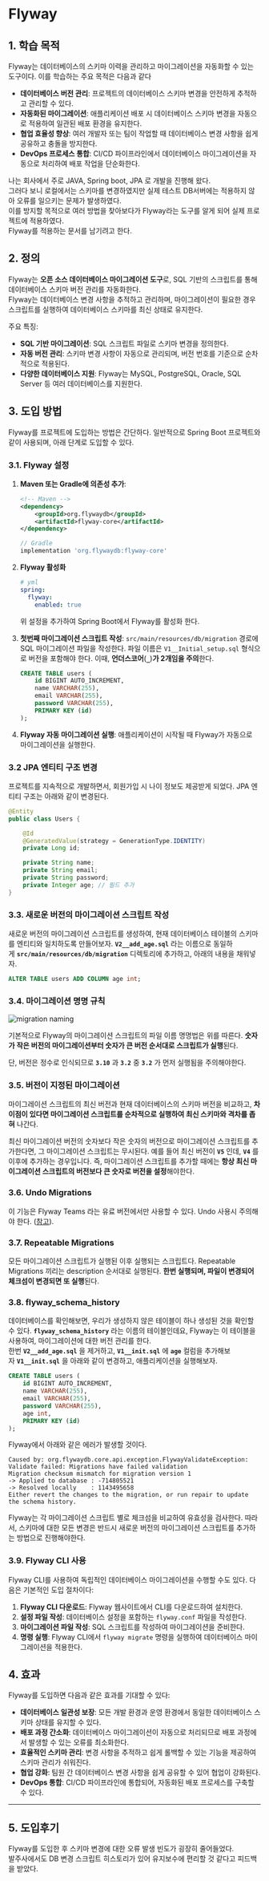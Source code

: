 # Flyway

## 1. 학습 목적
Flyway는 데이터베이스의 스키마 이력을 관리하고 마이그레이션을 자동화할 수 있는 도구이다. 이를 학습하는 주요 목적은 다음과 같다

- **데이터베이스 버전 관리**: 프로젝트의 데이터베이스 스키마 변경을 안전하게 추적하고 관리할 수 있다.
- **자동화된 마이그레이션**: 애플리케이션 배포 시 데이터베이스 스키마 변경을 자동으로 적용하여 일관된 배포 환경을 유지한다.
- **협업 효율성 향상**: 여러 개발자 또는 팀이 작업할 때 데이터베이스 변경 사항을 쉽게 공유하고 충돌을 방지한다.
- **DevOps 프로세스 통합**: CI/CD 파이프라인에서 데이터베이스 마이그레이션을 자동으로 처리하여 배포 작업을 단순화한다.

나는 회사에서 주로 JAVA, Spring boot, JPA 로 개발을 진행해 왔다. <br>
그러다 보니 로컬에서는 스키마를 변경하였지만 실제 테스트 DB서버에는 적용하지 않아 오류를 일으키는 문제가 발생하였다. <br>
이를 방지할 목적으로 여러 방법을 찾아보다가 Flyway라는 도구를 알게 되어 실제 프로젝트에 적용하였다. <br>
Flyway를 적용하는 문서를 남기려고 한다.

## 2. 정의
Flyway는 **오픈 소스 데이터베이스 마이그레이션 도구**로, SQL 기반의 스크립트를 통해 데이터베이스 스키마 버전 관리를 자동화한다. <br>
Flyway는 데이터베이스 변경 사항을 추적하고 관리하며, 마이그레이션이 필요한 경우 스크립트를 실행하여 데이터베이스 스키마를 최신 상태로 유지한다.

주요 특징:
- **SQL 기반 마이그레이션**: SQL 스크립트 파일로 스키마 변경을 정의한다.
- **자동 버전 관리**: 스키마 변경 사항이 자동으로 관리되며, 버전 번호를 기준으로 순차적으로 적용된다.
- **다양한 데이터베이스 지원**: Flyway는 MySQL, PostgreSQL, Oracle, SQL Server 등 여러 데이터베이스를 지원한다.

## 3. 도입 방법
Flyway를 프로젝트에 도입하는 방법은 간단하다. 일반적으로 Spring Boot 프로젝트와 같이 사용되며, 아래 단계로 도입할 수 있다.

### 3.1. Flyway 설정
1. **Maven 또는 Gradle에 의존성 추가**:
   ```xml
   <!-- Maven -->
   <dependency>
       <groupId>org.flywaydb</groupId>
       <artifactId>flyway-core</artifactId>
   </dependency>
   ```
   ```groovy
   // Gradle
   implementation 'org.flywaydb:flyway-core'
   ```
2. **Flyway 활성화**
    ```yml
   # yml
   spring:
      flyway:
        enabled: true
   ```
   위 설정을 추가하여 Spring Boot에서 Flyway를 활성화 한다.

3. **첫번째 마이그레이션 스크립트 작성**:
   `src/main/resources/db/migration` 경로에 SQL 마이그레이션 파일을 작성한다. 파일 이름은 `V1__Initial_setup.sql` 형식으로 버전을 포함해야 한다. 이때, **언더스코어**(**`_`**)**가 2개임을 주의**한다.

    ```sql
    CREATE TABLE users (
        id BIGINT AUTO_INCREMENT,
        name VARCHAR(255),
        email VARCHAR(255),
        password VARCHAR(255),
        PRIMARY KEY (id)
    );
    ```
4. **Flyway 자동 마이그레이션 실행**:
   애플리케이션이 시작될 때 Flyway가 자동으로 마이그레이션을 실행한다.

### 3.2   **JPA 엔티티 구조 변경**
프로젝트를 지속적으로 개발하면서, 회원가입 시 나이 정보도 제공받게 되었다. JPA 엔티티 구조는 아래와 같이 변경된다.

   ```java
   @Entity
   public class Users {
   
       @Id
       @GeneratedValue(strategy = GenerationType.IDENTITY)
       private Long id;
   
       private String name;
       private String email;
       private String password;
       private Integer age; // 필드 추가
   }
   ```

### 3.3. **새로운 버전의 마이그레이션 스크립트 작성**

새로운 버전의 마이그레이션 스크립트를 생성하여, 현재 데이터베이스 테이블의 스키마를 엔티티와 일치하도록 만들어보자. **`V2__add_age.sql`** 라는 이름으로 동일하게 **`src/main/resources/db/migration`** 디렉토리에 추가하고, 아래의 내용을 채워넣자.

```sql
ALTER TABLE users ADD COLUMN age int;
```

### 3.4. **마이그레이션 명명 규칙**

![migration naming](../img/flywqyname.png)

기본적으로 Flyway의 마이그레이션 스크립트의 파일 이름 명명법은 위를 따른다. **숫자가 작은 버전의 마이그레이션부터 숫자가 큰 버전 순서대로 스크립트가 실행**된다.

단, 버전은 정수로 인식되므로 **`3.10`** 과 **`3.2`** 중 **`3.2`** 가 먼저 실행됨을 주의해야한다.

### 3.5. **버전이 지정된 마이그레이션**

마이그레이션 스크립트의 최신 버전과 현재 데이터베이스의 스키마 버전을 비교하고, **차이점이 있다면 마이그레이션 스크립트를 순차적으로 실행하여 최신 스키마와 격차를 좁혀** 나간다.

최신 마이그레이션 버전의 숫자보다 작은 숫자의 버전으로 마이그레이션 스크립트를 추가한다면, 그 마이그레이션 스크립트는 무시된다. 예를 들어 최신 버전이 **`V5`** 인데, **`V4`** 를 이후에 추가하는 경우입니다. 즉, 마이그레이션 스크립트를 추가할 때에는 **항상 최신 마이그레이션 스크립트의 버전보다 큰 숫자로 버전을 설정**해야한다.

### 3.6. **Undo Migrations**

이 기능은 Flyway Teams 라는 유료 버전에서만 사용할 수 있다. Undo 사용시 주의해야 한다. ([참고](https://flywaydb.org/documentation/command/undo)).

### 3.7. **Repeatable Migrations**

모든 마이그레이션 스크립트가 실행된 이후 실행되는 스크립트다. Repeatable Migrations 끼리는 description 순서대로 실행된다. **한번 실행되며, 파일이 변경되어 체크섬이 변경되면 또 실행**된다.

### 3.8. **flyway_schema_history**
데이터베이스를 확인해보면, 우리가 생성하지 않은 테이블이 하나 생성된 것을 확인할 수 있다. **`flyway_schema_history`** 라는 이름의 테이블인데요, Flyway는 이 테이블을 사용하여, 마이그레이션에 대한 버전 관리를 한다. <br> 
한번 **`V2__add_age.sql`** 을 제거하고, **`V1__init.sql`** 에 **`age`** 컬럼을 추가해보자 **`V1__init.sql`** 을 아래와 같이 변경하고, 애플리케이션을 실행해보자.

```sql
CREATE TABLE users (
    id BIGINT AUTO_INCREMENT,
    name VARCHAR(255),
    email VARCHAR(255),
    password VARCHAR(255),
    age int,
    PRIMARY KEY (id)
);
```

Flyway에서 아래와 같은 에러가 발생할 것이다.

```
Caused by: org.flywaydb.core.api.exception.FlywayValidateException: Validate failed: Migrations have failed validation
Migration checksum mismatch for migration version 1
-> Applied to database : -714805521
-> Resolved locally    : 1143495658
Either revert the changes to the migration, or run repair to update the schema history.
```

Flyway는 각 마이그레이션 스크립트 별로 체크섬을 비교하여 유효성을 검사한다. 따라서, 스키마에 대한 모든 변경은 반드시 새로운 버전의 마이그레이션 스크립트를 추가하는 방법으로 진행해야한다.


### 3.9. Flyway CLI 사용
Flyway CLI를 사용하여 독립적인 데이터베이스 마이그레이션을 수행할 수도 있다. 다음은 기본적인 도입 절차이다:
1. **Flyway CLI 다운로드**: Flyway 웹사이트에서 CLI를 다운로드하여 설치한다.
2. **설정 파일 작성**: 데이터베이스 설정을 포함하는 `flyway.conf` 파일을 작성한다.
3. **마이그레이션 파일 작성**: SQL 스크립트를 작성하여 마이그레이션을 준비한다.
4. **명령 실행**: Flyway CLI에서 `flyway migrate` 명령을 실행하여 데이터베이스 마이그레이션을 적용한다.

## 4. 효과
Flyway를 도입하면 다음과 같은 효과를 기대할 수 있다:

- **데이터베이스 일관성 보장**: 모든 개발 환경과 운영 환경에서 동일한 데이터베이스 스키마 상태를 유지할 수 있다.
- **배포 과정 간소화**: 데이터베이스 마이그레이션이 자동으로 처리되므로 배포 과정에서 발생할 수 있는 오류를 최소화한다.
- **효율적인 스키마 관리**: 변경 사항을 추적하고 쉽게 롤백할 수 있는 기능을 제공하여 스키마 관리가 쉬워진다.
- **협업 강화**: 팀원 간 데이터베이스 변경 사항을 쉽게 공유할 수 있어 협업이 강화된다.
- **DevOps 통합**: CI/CD 파이프라인에 통합되어, 자동화된 배포 프로세스를 구축할 수 있다.

---

## 5. 도입후기
Flyway를 도입한 후 스키마 변경에 대한 오류 발생 빈도가 굉장히 줄어들었다. <br>
발주사에서도 DB 변경 스크립트 히스토리가 있어 유지보수에 편리할 것 같다고 피드백을 받았다.
